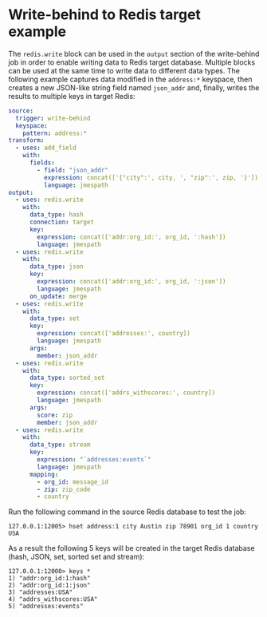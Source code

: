 # Write-behind to Redis target example

The `redis.write` block can be used in the `output` section of the write-behind job in order to enable writing data to Redis target database. Multiple blocks can be used at the same time to write data to different data types. The following example captures data modified in the `address:*` keyspace, then creates a new JSON-like string field named `json_addr` and, finally, writes the results to multiple keys in target Redis:

```yaml
source:
  trigger: write-behind
  keyspace:
    pattern: address:*
transform:
  - uses: add_field
    with:
      fields:
        - field: "json_addr"
          expression: concat(['{"city":', city, ', "zip":', zip, '}'])
          language: jmespath
output:
  - uses: redis.write
    with:
      data_type: hash
      connection: target
      key:
        expression: concat(['addr:org_id:', org_id, ':hash'])
        language: jmespath
  - uses: redis.write
    with:
      data_type: json
      key:
        expression: concat(['addr:org_id:', org_id, ':json'])
        language: jmespath
      on_update: merge
  - uses: redis.write
    with:
      data_type: set
      key:
        expression: concat(['addresses:', country])
        language: jmespath
      args:
        member: json_addr
  - uses: redis.write
    with:
      data_type: sorted_set
      key:
        expression: concat(['addrs_withscores:', country])
        language: jmespath
      args:
        score: zip
        member: json_addr
  - uses: redis.write
    with:
      data_type: stream
      key:
        expression: "`addresses:events`"
        language: jmespath
      mapping:
        - org_id: message_id
        - zip: zip_code
        - country
```

Run the following command in the source Redis database to test the job:

```shell
127.0.0.1:12005> hset address:1 city Austin zip 78901 org_id 1 country USA
```

As a result the following 5 keys will be created in the target Redis database (hash, JSON, set, sorted set and stream):

```shell
127.0.0.1:12000> keys *
1) "addr:org_id:1:hash"
2) "addr:org_id:1:json"
3) "addresses:USA"
4) "addrs_withscores:USA"
5) "addresses:events"
```